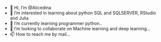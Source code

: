 - 👋 Hi, I’m @Alicedina
- 👀 I’m interested in learning about python  SQL and SQLSERVER, RStudio and Julia
- 🌱 I’m currently learning programmer python..
- 💞️ I’m looking to collaborate on Machine learning and deep learning...
- 📫 How to reach me by mail...


<!---
Alicedina/Alicedina is a ✨ special ✨ repository because its `README.md` (this file) appears on your GitHub profile.
You can click the Preview link to take a look at your changes.
--->
